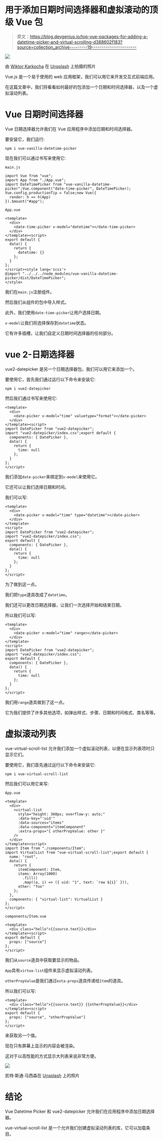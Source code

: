 # 用于添加日期时间选择器和虚拟滚动的顶级 Vue 包

> 原文：<https://blog.devgenius.io/top-vue-packages-for-adding-a-datetime-picker-and-virtual-scrolling-d388602f183?source=collection_archive---------19----------------------->

![](img/b7afadf0cbd4defd8444703509ba7350.png)

由 [Wiktor Karkocha](https://unsplash.com/@rotkif?utm_source=medium&utm_medium=referral) 在 [Unsplash](https://unsplash.com?utm_source=medium&utm_medium=referral) 上拍摄的照片

Vue.js 是一个易于使用的 web 应用框架，我们可以用它来开发交互式前端应用。

在这篇文章中，我们将看看如何最好的包添加一个日期和时间选择器，以及一个虚拟滚动列表。

# Vue 日期时间选择器

Vue 日期选择器允许我们在 Vue 应用程序中添加日期和时间选择器。

要安装它，我们运行:

```
npm i vue-vanilla-datetime-picker
```

现在我们可以通过书写来使用它:

`main.js`

```
import Vue from "vue";
import App from "./App.vue";
import DateTimePicker from "vue-vanilla-datetime-picker";Vue.component("date-time-picker", DateTimePicker);
Vue.config.productionTip = false;new Vue({
  render: h => h(App)
}).$mount("#app");
```

`App.vue`

```
<template>
  <div>
    <date-time-picker v-model="datetime"></date-time-picker>
  </div>
</template><script>
export default {
  data() {
    return {
      datetime: {}
    };
  }
};
</script><style lang='scss'>
@import "../../../node_modules/vue-vanilla-datetime-picker/dist/DateTimePicker";
</style>
```

我们在`main.js`注册组件。

然后我们从组件的包中导入样式。

此外，我们使用`date-time-picker`让用户选择日期。

`v-model`让我们将选择保存到`datetime`状态。

它有许多插槽，让我们自定义日期时间选择器的任何部分。

# vue 2-日期选择器

vue2-datepicker 是另一个日期选择器包，我们可以用它来添加一个。

要使用它，首先我们通过运行以下命令来安装它:

```
npm i vue2-datepicker
```

然后我们通过书写来使用它:

```
<template>
  <div>
    <date-picker v-model="time" valuetype="format"></date-picker>
  </div>
</template><script>
import DatePicker from "vue2-datepicker";
import "vue2-datepicker/index.css";export default {
  components: { DatePicker },
  data() {
    return {
      time: null
    };
  }
};
</script>
```

我们添加`date-picker`来绑定到`v-model`来使用它。

它还可以让我们选择日期和时间。

我们可以写:

```
<template>
  <div>
    <date-picker v-model="time" type="datetime"></date-picker>
  </div>
</template>
<script>
import DatePicker from "vue2-datepicker";
import "vue2-datepicker/index.css";
export default {
  components: { DatePicker },
  data() {
    return {
      time: null
    };
  }
};
</script>
```

为了做到这一点。

我们把`type`道具改成了`datetime`。

我们还可以更改日期选择器，让我们一次选择开始和结束日期。

所以我们可以写:

```
<template>
  <div>
    <date-picker v-model="time" range></date-picker>
  </div>
</template>
<script>
import DatePicker from "vue2-datepicker";
import "vue2-datepicker/index.css";
export default {
  components: { DatePicker },
  data() {
    return {
      time: null
    };
  }
};
</script>
```

我们用`range`道具做到了这一点。

它为我们提供了许多其他选项，如弹出样式、步骤、日期和时间格式、类名等等。

# 虚拟滚动列表

vue-virtual-scroll-list 允许我们添加一个虚拟滚动列表，以便在显示列表项时只显示它们。

要使用它，我们首先通过运行以下命令来安装它:

```
npm i vue-virtual-scroll-list
```

然后我们可以用它来写:

`App.vue`

```
<template>
  <div>
    <virtual-list
      style="height: 360px; overflow-y: auto;"
      :data-key="'uid'"
      :data-sources="items"
      :data-component="itemComponent"
      :extra-props="{ otherPropValue: other }"
    />
  </div>
</template><script>
import Item from "./components/Item";
import VirtualList from "vue-virtual-scroll-list";export default {
  name: "root",
  data() {
    return {
      itemComponent: Item,
      items: Array(1000)
        .fill()
        .map((a, i) => ({ uid: "1", text: `row ${i}` })),
      other: "foo"
    };
  },
  components: { "virtual-list": VirtualList }
};
</script>
```

`components/Item.vue`

```
<template>
  <div class="hello">{{source.text}}</div>
</template><script>
export default {
  props: ["source"]
};
</script>
```

我们从`source`道具中获取要显示的物品。

`App`具有`virtua-list`组件来显示虚拟滚动列表。

`otherPropValue`是我们通过`exta-props`道具传递给`Item`的道具。

所以我们可以写:

```
<template>
  <div class="hello">{{source.text}} {{otherPropValue}}</div>
</template><script>
export default {
  props: ["source", "otherPropValue"]
};
</script>
```

来获取另一个值。

现在只有屏幕上显示的内容会被渲染。

这对于以高性能的方式显示大列表来说非常方便。

![](img/8315d241cefeeb3519e4ec60455e15af.png)

凯特·斯通·马西森在 [Unsplash](https://unsplash.com?utm_source=medium&utm_medium=referral) 上的照片

# 结论

Vue Datetime Picker 和 vue2-datepicker 允许我们在应用程序中添加日期选择器。

vue-virtual-scroll-list 是一个允许我们创建虚拟滚动列表的库，它可以加载条目。
